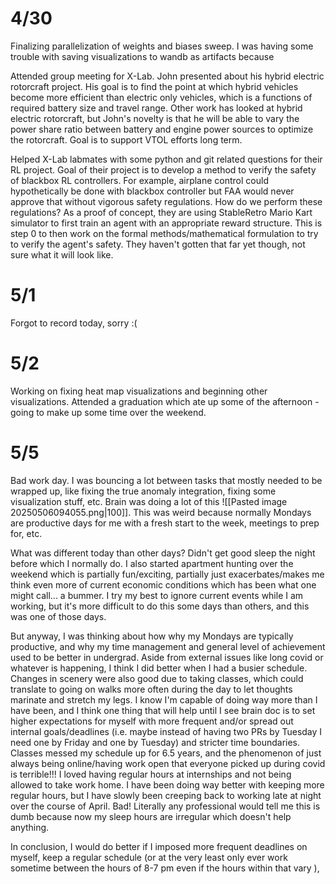 # 4/30
Finalizing parallelization of weights and biases sweep. I was having some trouble with saving visualizations to wandb as artifacts because 

Attended group meeting for X-Lab. John presented about his hybrid electric rotorcraft project. His goal is to find the point at which hybrid vehicles become more efficient than electric only vehicles, which is a functions of required battery size and travel range. Other work has looked at hybrid electric rotorcraft, but John's novelty is that he will be able to vary the power share ratio between battery and engine power sources to optimize the rotorcraft. Goal is to support VTOL efforts long term.

Helped X-Lab labmates with some python and git related questions for their RL project. Goal of their project is to develop a method to verify the safety of blackbox RL controllers. For example, airplane control could hypothetically be done with blackbox controller but FAA would never approve that without vigorous safety regulations. How do we perform these regulations? As a proof of concept, they are using StableRetro Mario Kart simulator to first train an agent with an appropriate reward structure. This is step 0 to then work on the formal methods/mathematical formulation to try to verify the agent's safety. They haven't gotten that far yet though, not sure what it will look like.

# 5/1
Forgot to record today, sorry :( 
# 5/2
Working on fixing heat map visualizations and beginning other visualizations. Attended a graduation which ate up some of the afternoon - going to make up some time over the weekend. 

# 5/5
Bad work day. I was bouncing a lot between tasks that mostly needed to be wrapped up, like fixing the true anomaly integration, fixing some visualization stuff, etc. Brain was doing a lot of this ![[Pasted image 20250506094055.png|100]]. This was weird because normally Mondays are productive days for me with a fresh start to the week, meetings to prep for, etc. 

What was different today than other days? Didn't get good sleep the night before which I normally do. I also started apartment hunting over the weekend which is partially fun/exciting, partially just exacerbates/makes me think even more of current economic conditions which has been what one might call... a bummer. I try my best to ignore current events while I am working, but it's more difficult to do this some days than others, and this was one of those days.

But anyway, I was thinking about how why my Mondays are typically productive, and why my time management and general level of achievement used to be better in undergrad. Aside from external issues like long covid or whatever is happening, I think I did better when I had a busier schedule. Changes in scenery were also good due to taking classes, which could translate to going on walks more often during the day to let thoughts marinate and stretch my legs. I know I'm capable of doing way more than I have been, and I think one thing that will help until I see brain doc is to set higher expectations for myself with more frequent and/or spread out internal goals/deadlines (i.e. maybe instead of having two PRs by Tuesday I need one by Friday and one by Tuesday) and stricter time boundaries. Classes messed my schedule up for 6.5 years, and the phenomenon of just always being online/having work open that everyone picked up during covid is terrible!!! I loved having regular hours at internships and not being allowed to take work home. I have been doing way better with keeping more regular hours, but I have slowly been creeping back to working late at night over the course of April. Bad! Literally any professional would tell me this is dumb because now my sleep hours are irregular which doesn't help anything. 

In conclusion, I would do better if I imposed more frequent deadlines on myself, keep a regular schedule (or at the very least only ever work sometime between the hours of 8-7 pm even if the hours within that vary ), 



